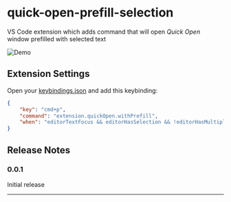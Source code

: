 # quick-open-prefill-selection

VS Code extension which adds command that will open *Quick Open* window prefilled with selected text

![Demo](https://media.giphy.com/media/3ohjUQ0vwIZTGx1wis/giphy.gif)

## Extension Settings

Open your [keybindings.json](https://code.visualstudio.com/docs/getstarted/keybindings#_advanced-customization) and add this keybinding:

```json
{
    "key": "cmd+p",
    "command": "extension.quickOpen.withPrefill",
    "when": "editorTextFocus && editorHasSelection && !editorHasMultipleSelections"
}
```

## Release Notes

### 0.0.1

Initial release

-----------------------------------------------------------------------------------------------------------
